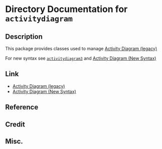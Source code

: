 # Directory Documentation for `activitydiagram`

## Description
This package provides classes used to manage [Activity Diagram (legacy)](https://plantuml.com/activity-diagram-legacy)

For new syntax see [`activitydiagram3`](../activitydiagram3)
and [Activity Diagram (New Syntax)](https://plantuml.com/activity-diagram-beta)

## Link
- [Activity Diagram (legacy)](https://plantuml.com/activity-diagram-legacy)
- [Activity Diagram (New Syntax)](https://plantuml.com/activity-diagram-beta)

## Reference

## Credit

## Misc.

